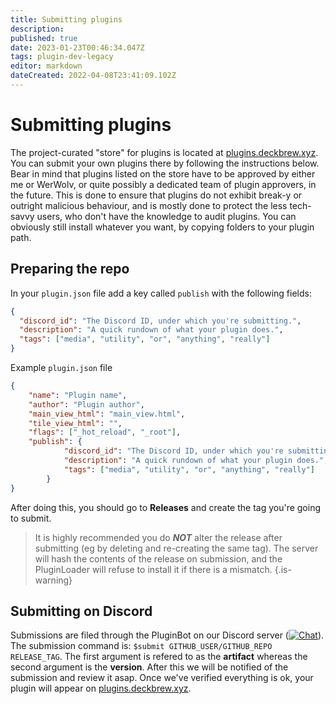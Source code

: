 ```yaml
---
title: Submitting plugins
description: 
published: true
date: 2023-01-23T00:46:34.047Z
tags: plugin-dev-legacy
editor: markdown
dateCreated: 2022-04-08T23:41:09.102Z
---
```


# Submitting plugins

The project-curated "store" for plugins is located at [plugins.deckbrew.xyz](https://plugins.deckbrew.xyz). You can submit your own plugins there by following the instructions below. Bear in mind that plugins listed on the store have to be approved by either me or WerWolv, or quite possibly a dedicated team of plugin approvers, in the future. This is done to ensure that plugins do not exhibit break-y or outright malicious behaviour, and is mostly done to protect the less tech-savvy users, who don't have the knowledge to audit plugins. You can obviously still install whatever you want, by copying folders to your plugin path.

## Preparing the repo
In your `plugin.json` file add a key called `publish` with the following fields:
```json
{
  "discord_id": "The Discord ID, under which you're submitting.",
  "description": "A quick rundown of what your plugin does.",
  "tags": ["media", "utility", "or", "anything", "really"]
}
```

Example `plugin.json` file
```json
{
    "name": "Plugin name",
    "author": "Plugin author",
    "main_view_html": "main_view.html",
    "tile_view_html": "",
    "flags": ["_hot_reload", "_root"],
    "publish": {
  			"discord_id": "The Discord ID, under which you're submitting.",
  			"description": "A quick rundown of what your plugin does.",
  			"tags": ["media", "utility", "or", "anything", "really"]
		}
}
```

After doing this, you should go to **Releases** and create the tag you're going to submit.

>  It is highly recommended you do ***NOT*** alter the release after submitting (eg by deleting and re-creating the same tag). The server will hash the contents of the release on submission, and the PluginLoader will refuse to install it if there is a mismatch.
{.is-warning}

## Submitting on Discord
Submissions are filed through the PluginBot on our Discord server ([![Chat](https://img.shields.io/badge/chat-on%20discord-7289da.svg)](https://discord.gg/ZU74G2NJzk)).
The submission command is: `$submit GITHUB_USER/GITHUB_REPO RELEASE_TAG`. The first argument is refered to as the **artifact** whereas the second argument is the **version**. After this we will be notified of the submission and review it asap. Once we've verified everything is ok, your plugin will appear on [plugins.deckbrew.xyz](beta.deckbrew.xyz).